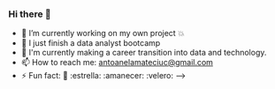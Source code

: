 ### Hi there 👋
- 🔭 I’m currently working on my own project :boom:
- 🌱 I just finish a data analyst bootcamp
- 👯 I'm currently making a career transition into data and technology.
- 📫 How to reach me: antoanelamateciuc@gmail.com
- ⚡ Fun fact: :musical_note: :estrella: :amanecer:  :velero:
-->
